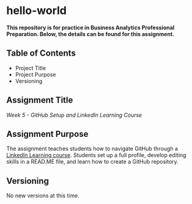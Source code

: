 # hello-world
**This repository is for practice in Business Analytics Professional Preparation.  Below, the details can be found for this assignment.**
## Table of Contents
- Project Title
- Project Purpose
- Versioning
## Assignment Title
_Week 5 - GitHub Setup and LinkedIn Learning Course_
## Assignment Purpose
The assignment teaches students how to navigate GitHub through a [LinkedIn Learning course](https://www.linkedin.com/learning/github-for-data-scientists/collaboration-is-the-key-to-data-science?u=42459020). Students set up a full profile, develop editing skills in a READ.ME file, and learn how to create a GitHub repository.
## Versioning
No new versions at this time.
